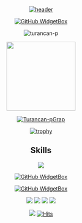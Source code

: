 <div align="center">
  
[![header](https://capsule-render.vercel.app/api?type=waving&height=200&color=gradient&text=Turancan's%20profile&fontSize=50&animation=twinkling&desc=Welcome%20to%20my%20profile&fontAlignY=35&descAlignY=50)](https://turan-can.com/)

[![GitHub WidgetBox](https://github-widgetbox.vercel.app/api/profile?username=turancan-p&data=followers,repositories,stars,commits&theme=carbon)]()


<p>
  <img align="center" src="https://github-readme-streak-stats.herokuapp.com/?user=turancan-p&theme=dark" alt="turancan-p" />
</p>
<a href="https://github.com/turancan-p">
<img height="180em" src="https://github-readme-stats.vercel.app/api?username=turancan-p&count_private=true&theme=radical&show_icons=true&hide=stars"/>

  [![Turancan-pGrap](https://github-readme-activity-graph.vercel.app/graph?username=turancan-p&hide_border=true&theme=xcode)](https://turan-can.com/)
  
[![trophy](https://github-profile-trophy.vercel.app/?username=turancan-p&theme=onedark)]([https://github.com/ryo-ma/github-profile-trophy](https://github.com/turancan-p))


## Skills

[![](https://github-widgetbox.vercel.app/api/skills?names=ts,js,go,python&includeNames=true&theme=darkmode)](https://turan-can.com/)
  
[![GitHub WidgetBox](https://github-widgetbox.vercel.app/api/skills?tools=git,docker,nodejs,nginx&includeNames=true&theme=darkmode)](https://turan-can.com/)
  
[![GitHub WidgetBox](https://github-widgetbox.vercel.app/api/skills?frameworks=react,nextjs,bootstrap,tailwind&includeNames=true&theme=darkmode)](https://turan-can.com/)


[![](https://img.shields.io/badge/OS-Linux-informational?style=flat&logo=linux&logoColor=white&color=ff016e)](https://turan-can.com/)
[![](https://img.shields.io/badge/Linux-Arch-informational?style=flat&logo=archlinux&logoColor=white&color=ff016e)](https://turan-can.com/)
[![](https://img.shields.io/badge/Editor-Nvim-informational?style=flat&logo=neovim&logoColor=white&color=ff016e)](https://turan-can.com/)
[![](https://img.shields.io/badge/Editor-VSCode-informational?style=flat&logo=visualstudiocode&logoColor=white&color=ff016e)](https://turan-can.com/)



![](https://komarev.com/ghpvc/?username=turancan-p)
[![Hits](https://hits.seeyoufarm.com/api/count/incr/badge.svg?url=https%3A%2F%2Fgithub.com%2Fturancan-p&count_bg=%23FF0071&title_bg=%23555555&icon=&icon_color=%23724040&title=hits&edge_flat=false)]()
  
